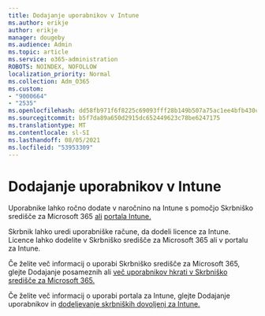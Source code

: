 ```yaml
---
title: Dodajanje uporabnikov v Intune
ms.author: erikje
author: erikje
manager: dougeby
ms.audience: Admin
ms.topic: article
ms.service: o365-administration
ROBOTS: NOINDEX, NOFOLLOW
localization_priority: Normal
ms.collection: Adm_O365
ms.custom:
- "9000664"
- "2535"
ms.openlocfilehash: dd58fb971f6f8225c69093fff28b149b507a75ac1ee4bfb430c919fddd317b52
ms.sourcegitcommit: b5f7da89a650d2915dc652449623c78be6247175
ms.translationtype: MT
ms.contentlocale: sl-SI
ms.lasthandoff: 08/05/2021
ms.locfileid: "53953309"
---
```

# <a name="add-users-to-intune"></a>Dodajanje uporabnikov v Intune

Uporabnike lahko ročno dodate v naročnino na Intune s pomočjo Skrbniško središče za Microsoft 365 [ali](https://admin.microsoft.com/) [portala Intune.](https://portal.azure.com/#blade/Microsoft_Intune_DeviceSettings/ExtensionLandingBlade/overview)

Skrbnik lahko uredi uporabniške račune, da dodeli licence za Intune. Licence lahko dodelite v Skrbniško središče za Microsoft 365 ali v portalu za Intune.

Če želite več informacij o uporabi Skrbniško središče za Microsoft 365, glejte Dodajanje posameznih ali [več uporabnikov hkrati v Skrbniško središče za Microsoft 365.](https://support.office.com/article/Add-users-individually-or-in-bulk-to-Office-365-Admin-Help-1970f7d6-03b5-442f-b385-5880b9c256ec)

Če želite več informacij o uporabi portala za Intune, glejte Dodajanje uporabnikov in [dodeljevanje skrbniških dovoljenj za Intune.](https://docs.microsoft.com/intune/fundamentals/users-add)